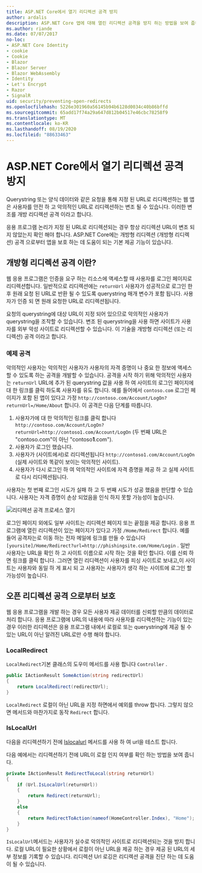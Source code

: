 ```yaml
---
title: ASP.NET Core에서 열기 리디렉션 공격 방지
author: ardalis
description: ASP.NET Core 앱에 대해 열린 리디렉션 공격을 방지 하는 방법을 보여 줍니다.
ms.author: riande
ms.date: 07/07/2017
no-loc:
- ASP.NET Core Identity
- cookie
- Cookie
- Blazor
- Blazor Server
- Blazor WebAssembly
- Identity
- Let's Encrypt
- Razor
- SignalR
uid: security/preventing-open-redirects
ms.openlocfilehash: 5226e301960a56145b94b6128d0034c40b86bffd
ms.sourcegitcommit: 65add17f74a29a647d812b04517e46cbc78258f9
ms.translationtype: MT
ms.contentlocale: ko-KR
ms.lasthandoff: 08/19/2020
ms.locfileid: "88633463"
---
```

# <a name="prevent-open-redirect-attacks-in-aspnet-core"></a>ASP.NET Core에서 열기 리디렉션 공격 방지

Querystring 또는 양식 데이터와 같은 요청을 통해 지정 된 URL로 리디렉션하는 웹 앱은 사용자를 안전 하 고 악의적인 URL로 리디렉션하는 변조 될 수 있습니다. 이러한 변조를 개방 리디렉션 공격 이라고 합니다.

응용 프로그램 논리가 지정 된 URL로 리디렉션되는 경우 항상 리디렉션 URL이 변조 되지 않았는지 확인 해야 합니다. ASP.NET Core에는 개방형 리디렉션 (개방형 리디렉션) 공격 으로부터 앱을 보호 하는 데 도움이 되는 기본 제공 기능이 있습니다.

## <a name="what-is-an-open-redirect-attack"></a>개방형 리디렉션 공격 이란?

웹 응용 프로그램은 인증을 요구 하는 리소스에 액세스할 때 사용자를 로그인 페이지로 리디렉션합니다. 일반적으로 리디렉션에는 `returnUrl` 사용자가 성공적으로 로그인 한 후 원래 요청 된 URL로 반환 될 수 있도록 querystring 매개 변수가 포함 됩니다. 사용자가 인증 되 면 원래 요청한 URL로 리디렉션됩니다.

요청의 querystring에 대상 URL이 지정 되어 있으므로 악의적인 사용자가 querystring을 조작할 수 있습니다. 변조 된 querystring을 사용 하면 사이트가 사용자를 외부 악성 사이트로 리디렉션할 수 있습니다. 이 기술을 개방형 리디렉션 (또는 리디렉션) 공격 이라고 합니다.

### <a name="an-example-attack"></a>예제 공격

악의적인 사용자는 악의적인 사용자가 사용자의 자격 증명이 나 중요 한 정보에 액세스할 수 있도록 하는 공격을 개발할 수 있습니다. 공격을 시작 하기 위해 악의적인 사용자는 `returnUrl` URL에 추가 된 querystring 값을 사용 하 여 사이트의 로그인 페이지에 대 한 링크를 클릭 하도록 사용자를 유도 합니다. 예를 들어에서 `contoso.com` 로그인 페이지가 포함 된 앱이 있다고 가정 `http://contoso.com/Account/LogOn?returnUrl=/Home/About` 합니다. 이 공격은 다음 단계를 따릅니다.

1. 사용자가에 대 한 악의적인 링크를 클릭 합니다 `http://contoso.com/Account/LogOn?returnUrl=http://contoso1.com/Account/LogOn` (두 번째 URL은 "contoso.com"이 아닌 "contoso**1**.com").
2. 사용자가 로그인 했습니다.
3. 사용자가 (사이트에서)로 리디렉션됩니다 `http://contoso1.com/Account/LogOn` (실제 사이트와 똑같이 보이는 악의적인 사이트).
4. 사용자가 다시 로그인 하 여 악의적인 사이트에 자격 증명을 제공 하 고 실제 사이트로 다시 리디렉션됩니다.

사용자는 첫 번째 로그인 시도가 실패 하 고 두 번째 시도가 성공 했음을 판단할 수 있습니다. 사용자는 자격 증명이 손상 되었음을 인식 하지 못할 가능성이 높습니다.

![리디렉션 공격 프로세스 열기](preventing-open-redirects/_static/open-redirection-attack-process.png)

로그인 페이지 외에도 일부 사이트는 리디렉션 페이지 또는 끝점을 제공 합니다. 응용 프로그램에 열린 리디렉션이 있는 페이지가 있다고 가정 `/Home/Redirect` 합니다. 예를 들어 공격자는로 이동 하는 전자 메일에 링크를 만들 수 있습니다 `[yoursite]/Home/Redirect?url=http://phishingsite.com/Home/Login` . 일반 사용자는 URL을 확인 하 고 사이트 이름으로 시작 하는 것을 확인 합니다. 이를 신뢰 하면 링크를 클릭 합니다. 그러면 열린 리디렉션이 사용자를 피싱 사이트로 보내고,이 사이트는 사용자와 동일 하 게 표시 되 고 사용자는 사용자가 생각 하는 사이트에 로그인 할 가능성이 높습니다.

## <a name="protecting-against-open-redirect-attacks"></a>오픈 리디렉션 공격 으로부터 보호

웹 응용 프로그램을 개발 하는 경우 모든 사용자 제공 데이터를 신뢰할 만큼의 데이터로 처리 합니다. 응용 프로그램에 URL의 내용에 따라 사용자를 리디렉션하는 기능이 있는 경우 이러한 리디렉션은 응용 프로그램 내에서 로컬로 또는 querystring에 제공 될 수 있는 URL이 아닌 알려진 URL로만 수행 해야 합니다.

### <a name="localredirect"></a>LocalRedirect

`LocalRedirect`기본 클래스의 도우미 메서드를 사용 합니다 `Controller` .

```csharp
public IActionResult SomeAction(string redirectUrl)
{
    return LocalRedirect(redirectUrl);
}
```

`LocalRedirect` 로컬이 아닌 URL을 지정 하면에서 예외를 throw 합니다. 그렇지 않으면 메서드와 마찬가지로 동작 `Redirect` 합니다.

### <a name="islocalurl"></a>IsLocalUrl

다음을 리디렉션하기 전에 [Islocalurl](/dotnet/api/Microsoft.AspNetCore.Mvc.IUrlHelper.islocalurl#Microsoft_AspNetCore_Mvc_IUrlHelper_IsLocalUrl_System_String_) 메서드를 사용 하 여 url을 테스트 합니다.

다음 예에서는 리디렉션하기 전에 URL이 로컬 인지 여부를 확인 하는 방법을 보여 줍니다.

```csharp
private IActionResult RedirectToLocal(string returnUrl)
{
    if (Url.IsLocalUrl(returnUrl))
    {
        return Redirect(returnUrl);
    }
    else
    {
        return RedirectToAction(nameof(HomeController.Index), "Home");
    }
}
```

`IsLocalUrl`메서드는 사용자가 실수로 악의적인 사이트로 리디렉션되는 것을 방지 합니다. 로컬 URL이 필요한 상황에서 로컬이 아닌 URL을 제공 하는 경우 제공 된 URL의 세부 정보를 기록할 수 있습니다. 리디렉션 Url 로깅은 리디렉션 공격을 진단 하는 데 도움이 될 수 있습니다.
